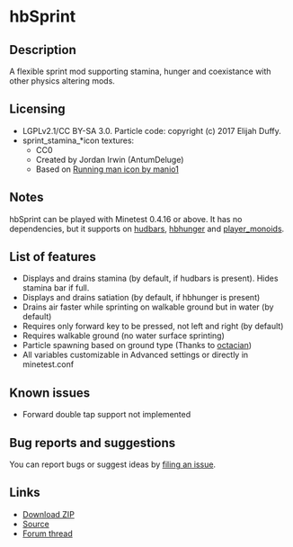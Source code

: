 # hbSprint

## Description
A flexible sprint mod supporting stamina, hunger and coexistance with other physics altering mods.

## Licensing
- LGPLv2.1/CC BY-SA 3.0. Particle code: copyright (c) 2017 Elijah Duffy.
- sprint_stamina_\*icon textures:
  - CC0
  - Created by Jordan Irwin (AntumDeluge)
  - Based on [Running man icon by manio1](https://openclipart.org/detail/254287)

## Notes
hbSprint can be played with Minetest 0.4.16 or above.
It has no dependencies, but it supports on [hudbars](http://repo.or.cz/w/minetest_hudbars.git), [hbhunger](http://repo.or.cz/w/minetest_hbhunger.git) and [player_monoids](https://github.com/minetest-mods/player_monoids).

## List of features

- Displays and drains stamina (by default, if hudbars is present). Hides stamina bar if full.
- Displays and drains satiation (by default, if hbhunger is present)
- Drains air faster while sprinting on walkable ground but in water (by default)
- Requires only forward key to be pressed, not left and right (by default)
- Requires walkable ground (no water surface sprinting)
- Particle spawning based on ground type (Thanks to [octacian](https://github.com/octacian/sprint/))
- All variables customizable in Advanced settings or directly in minetest.conf


## Known issues
- Forward double tap support not implemented

## Bug reports and suggestions
You can report bugs or suggest ideas by [filing an issue](http://github.com/tacotexmex/hbsprint/issues/new).

## Links
* [Download ZIP](https://github.com/tacotexmex/hbsprint/archive/master.zip)
* [Source](https://github.com/tacotexmex/hbsprint/)
* [Forum thread](https://forum.minetest.net/viewtopic.php?f=9&t=18069&p=282981)
